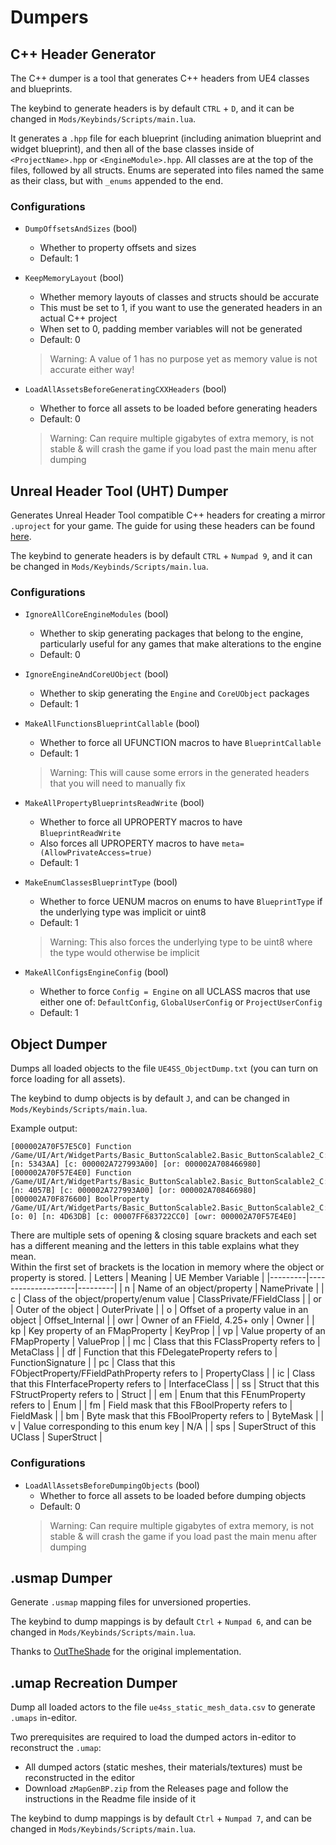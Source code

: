 # Dumpers

## C++ Header Generator

The C++ dumper is a tool that generates C++ headers from UE4 classes and blueprints.

The keybind to generate headers is by default `CTRL` + `D`, and it can be changed in `Mods/Keybinds/Scripts/main.lua`.

It generates a `.hpp` file for each blueprint (including animation blueprint and widget blueprint), and then all of the base classes inside of `<ProjectName>.hpp` or `<EngineModule>.hpp`. All classes are at the top of the files, followed by all structs. Enums are seperated into files named the same as their class, but with `_enums` appended to the end.

### Configurations
- `DumpOffsetsAndSizes` (bool)
    - Whether to property offsets and sizes
    - Default: 1

- `KeepMemoryLayout` (bool)
    - Whether memory layouts of classes and structs should be accurate
    - This must be set to 1, if you want to use the generated headers in an actual C++ project
    - When set to 0, padding member variables will not be generated
    - Default: 0
    > Warning: A value of 1 has no purpose yet as memory value is not accurate either way!

- `LoadAllAssetsBeforeGeneratingCXXHeaders` (bool)
    - Whether to force all assets to be loaded before generating headers
    - Default: 0
    > Warning: Can require multiple gigabytes of extra memory, is not stable & will crash the game if you load past the main menu after dumping

## Unreal Header Tool (UHT) Dumper

Generates Unreal Header Tool compatible C++ headers for creating a mirror `.uproject` for your game. The guide for using these headers can be found [here](../guides/generating-uht-compatible-headers.md).

The keybind to generate headers is by default `CTRL` + `Numpad 9`, and it can be changed in `Mods/Keybinds/Scripts/main.lua`.

### Configurations
- `IgnoreAllCoreEngineModules` (bool)
    - Whether to skip generating packages that belong to the engine, particularly useful for any games that make alterations to the engine
    - Default: 0

- `IgnoreEngineAndCoreUObject` (bool)
    - Whether to skip generating the `Engine` and `CoreUObject` packages
    - Default: 1

- `MakeAllFunctionsBlueprintCallable` (bool)
    - Whether to force all UFUNCTION macros to have `BlueprintCallable`
    - Default: 1
    > Warning: This will cause some errors in the generated headers that you will need to manually fix

- `MakeAllPropertyBlueprintsReadWrite` (bool)
    - Whether to force all UPROPERTY macros to have `BlueprintReadWrite`
    - Also forces all UPROPERTY macros to have `meta=(AllowPrivateAccess=true)`
    - Default: 1

- `MakeEnumClassesBlueprintType` (bool)
    - Whether to force UENUM macros on enums to have `BlueprintType` if the underlying type was implicit or uint8
    - Default: 1
    > Warning: This also forces the underlying type to be uint8 where the type would otherwise be implicit

- `MakeAllConfigsEngineConfig` (bool)
    - Whether to force `Config = Engine` on all UCLASS macros that use either one of: `DefaultConfig`, `GlobalUserConfig` or `ProjectUserConfig`
    - Default: 1

## Object Dumper

Dumps all loaded objects to the file `UE4SS_ObjectDump.txt` (you can turn on force loading for all assets). 

The keybind to dump objects is by default `J`, and can be changed in `Mods/Keybinds/Scripts/main.lua`.

Example output:
```
[000002A70F57E5C0] Function /Game/UI/Art/WidgetParts/Basic_ButtonScalable2.Basic_ButtonScalable2_C:BndEvt__Button_0_K2Node_ComponentBoundEvent_0_OnButtonClickedEvent__DelegateSignature [n: 5343AA] [c: 000002A727993A00] [or: 000002A708466980]
[000002A70F57E4E0] Function /Game/UI/Art/WidgetParts/Basic_ButtonScalable2.Basic_ButtonScalable2_C:PreConstruct [n: 4057B] [c: 000002A727993A00] [or: 000002A708466980]
[000002A70F876600] BoolProperty /Game/UI/Art/WidgetParts/Basic_ButtonScalable2.Basic_ButtonScalable2_C:PreConstruct:IsDesignTime [o: 0] [n: 4D63DB] [c: 00007FF683722CC0] [owr: 000002A70F57E4E0]
```
There are multiple sets of opening & closing square brackets and each set has a different meaning and the letters in this table explains what they mean.  
Within the first set of brackets is the location in memory where the object or property is stored.
| Letters | Meaning | UE Member Variable |
|---------|--------------------|---------|
| n       | Name of an object/property                                    | NamePrivate              |
| c       | Class of the object/property/enum value                       | ClassPrivate/FFieldClass |
| or      | Outer of the object                                           | OuterPrivate             | 
| o       | Offset of a property value in an object                       | Offset_Internal          |
| owr     | Owner of an FField, 4.25+ only                                | Owner                    |
| kp      | Key property of an FMapProperty                               | KeyProp                  |
| vp      | Value property of an FMapProperty                             | ValueProp                |
| mc      | Class that this FClassProperty refers to                      | MetaClass                |
| df      | Function that this FDelegateProperty refers to                | FunctionSignature        |
| pc      | Class that this FObjectProperty/FFieldPathProperty refers to  | PropertyClass            |
| ic      | Class that this FInterfaceProperty refers to                  | InterfaceClass           |
| ss      | Struct that this FStructProperty refers to                    | Struct                   |
| em      | Enum that this FEnumProperty refers to                        | Enum                     |
| fm      | Field mask that this FBoolProperty refers to                  | FieldMask                |
| bm      | Byte mask that this FBoolProperty refers to                   | ByteMask                 |
| v       | Value corresponding to this enum key                          | N/A                      |
| sps     | SuperStruct of this UClass                                    | SuperStruct              |

### Configurations

- `LoadAllAssetsBeforeDumpingObjects` (bool)
    - Whether to force all assets to be loaded before dumping objects
    - Default: 0
    > Warning: Can require multiple gigabytes of extra memory, is not stable & will crash the game if you load past the main menu after dumping

## .usmap Dumper

Generate `.usmap` mapping files for unversioned properties. 

The keybind to dump mappings is by default `Ctrl` + `Numpad 6`, and can be changed in `Mods/Keybinds/Scripts/main.lua`.

Thanks to [OutTheShade](https://github.com/OutTheShade/UnrealMappingsDumper) for the original implementation.

## .umap Recreation Dumper

Dump all loaded actors to the file `ue4ss_static_mesh_data.csv` to generate `.umaps` in-editor. 

Two prerequisites are required to load the dumped actors in-editor to reconstruct the `.umap`:
- All dumped actors (static meshes, their materials/textures) must be reconstructed in the editor
- Download `zMapGenBP.zip` from the Releases page and follow the instructions in the Readme file inside of it

The keybind to dump mappings is by default `Ctrl` + `Numpad 7`, and can be changed in `Mods/Keybinds/Scripts/main.lua`.
